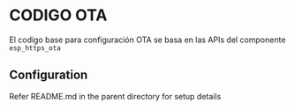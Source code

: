 # CODIGO OTA

El codigo base para configuración OTA se basa en las APIs del componente  `esp_https_ota`






## Configuration

Refer README.md in the parent directory for setup details

